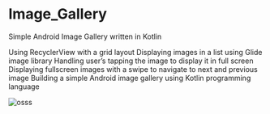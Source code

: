 # Image_Gallery
Simple Android Image Gallery written in Kotlin

Using RecyclerView with a grid layout
Displaying images in a list using Glide image library
Handling user’s tapping the image to display it in full screen
Displaying fullscreen images with a swipe to navigate to next and previous image
Building a simple Android image gallery using Kotlin programming language


![osss](https://user-images.githubusercontent.com/46280184/70458707-95e81980-1aaa-11ea-901a-29742300dadb.PNG)


